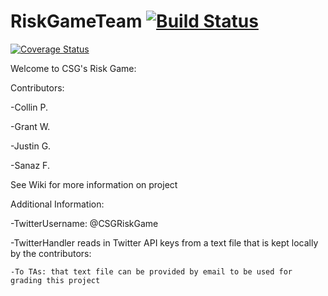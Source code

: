 # RiskGameTeam   [![Build Status](https://travis-ci.com/Caparoonie505/RiskGameTeam.svg?branch=master)](https://travis-ci.com/Caparoonie505/RiskGameTeam)

[![Coverage Status](https://travis-ci.com/Caparoonie505/RiskGameTeam.svg?branch=master)](https://travis-ci.com/Caparoonie505/RiskGameTeam)

Welcome to CSG's Risk Game:

  Contributors:
  
   -Collin P.
   
   -Grant W.
   
   -Justin G.
   
   -Sanaz F.
   
See Wiki for more information on project

Additional Information:

  -TwitterUsername: @CSGRiskGame

  -TwitterHandler reads in Twitter API keys from a text file that is kept locally by the contributors:
  
    -To TAs: that text file can be provided by email to be used for grading this project

